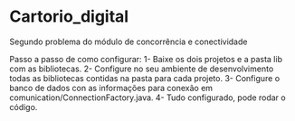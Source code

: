 # Cartorio_digital
Segundo problema do módulo de concorrência e conectividade

Passo a passo de como configurar:
1- Baixe os dois projetos e a pasta lib com as bibliotecas.
2- Configure no seu ambiente de desenvolvimento todas as bibliotecas contidas na pasta para cada projeto.
3- Configure o banco de dados con as informações para conexão em comunication/ConnectionFactory.java.
4- Tudo configurado, pode rodar o código.
